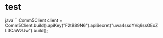 # test

java```
Comm5Client client = Comm5Client.build().apiKey("F2tB89N6").apiSecret("uwa4ssdYVq6ssGExZL3CaWzUw").build();
```
